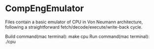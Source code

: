 # CompEngEmulator

Files contain a basic emulator of CPU in Von Neumann architecture, following a straightforward fetch/decode/execute/write-back cycle.

Build command(mac terminal): make cpu
Run command(mac terminal): ./cpu
